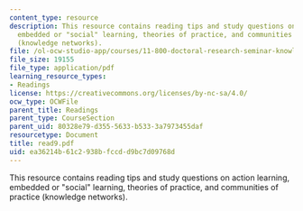```yaml
---
content_type: resource
description: This resource contains reading tips and study questions on action learning,
  embedded or "social" learning, theories of practice, and communities of practice
  (knowledge networks).
file: /ol-ocw-studio-app/courses/11-800-doctoral-research-seminar-knowledge-in-the-public-arena-spring-2007/ea36214b61c2938bfccdd9bc7d09768d_read9.pdf
file_size: 19155
file_type: application/pdf
learning_resource_types:
- Readings
license: https://creativecommons.org/licenses/by-nc-sa/4.0/
ocw_type: OCWFile
parent_title: Readings
parent_type: CourseSection
parent_uid: 80328e79-d355-5633-b533-3a7973455daf
resourcetype: Document
title: read9.pdf
uid: ea36214b-61c2-938b-fccd-d9bc7d09768d
---
```

This resource contains reading tips and study questions on action learning, embedded or "social" learning, theories of practice, and communities of practice (knowledge networks).